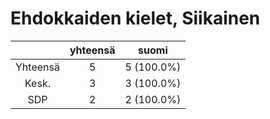 # Ehdokkaiden kielet, Siikainen

| |yhteensä|suomi|
|:---:|:---:|:---:|
|Yhteensä|5|5 (100.0%)|
|Kesk.|3|3 (100.0%)|
|SDP|2|2 (100.0%)|

